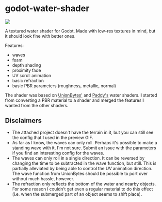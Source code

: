 # godot-water-shader

![](./water_shader.gif)

A textured water shader for Godot. Made with low-res textures in mind, but it should look fine with better ones.

Features:
- waves
- foam
- depth shading
- proximity fade
- UV scroll animation
- basic refraction
- basic PBR parameters (roughness, metallic, normal)

The shader was based on [UnionBytes'](https://github.com/godot-extended-libraries/godot-realistic-water) and [Paddy's](https://github.com/paddy-exe/Godot-3D-Stylized-Water) water shaders. I started from converting a PBR material to a shader and merged the features I wanted from the other shaders.

## Disclaimers
- The attached project doesn't have the terrain in it, but you can still see the config that I used in the preview GIF.
- As far as I know, the waves can only roll. Perhaps it's possible to make a standing wave with it, I'm not sure. Submit an issue with the parameters if you find an interesting config for the waves.
- The waves can only roll in a single direction. It can be reversed by changing the time to be subtracted in the wave function, but still. This is partially alleviated by being able to control the UV animation direction. The wave function from UnionBytes should be possible to port over without much hassle, however.
- The refraction only reflects the bottom of the water and nearby objects. For some reason I couldn't get even a regular material to do this effect (i.e. when the submerged part of an object seems to shift place).

